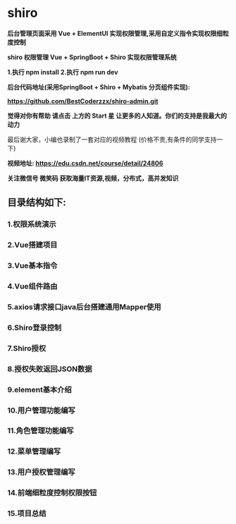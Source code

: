 # shiro

**后台管理页面采用 Vue + ElementUI 实现权限管理,采用自定义指令实现权限细粒度控制**

**shiro 权限管理 Vue + SpringBoot + Shiro 实现权限管理系统**

**1.执行 npm install**
**2.执行 npm run dev**

**后台代码地址(采用SpringBoot + Shiro + Mybatis 分页组件实现):**

**https://github.com/BestCoderzzx/shiro-admin.git**

**觉得对你有帮助 请点击 上方的 Start 星 让更多的人知道。你们的支持是我最大的动力**

最后谢大家，小编也录制了一套对应的视频教程 (价格不贵,有条件的同学支持一下)

**视频地址: https://edu.csdn.net/course/detail/24806**

**关注微信号 微笑码 获取海量IT资源,视频，分布式，高并发知识**

## 目录结构如下:


### 1.权限系统演示  
### 2.Vue搭建项目  
### 3.Vue基本指令  
### 4.Vue组件路由  
### 5.axios请求接口java后台搭建通用Mapper使用  
### 6.Shiro登录控制  
### 7.Shiro授权  
### 8.授权失败返回JSON数据  
### 9.element基本介绍  
### 10.用户管理功能编写  
### 11.角色管理功能编写  
### 12.菜单管理编写  
### 13.用户授权管理编写  
### 14.前端细粒度控制权限按钮  
### 15.项目总结  

